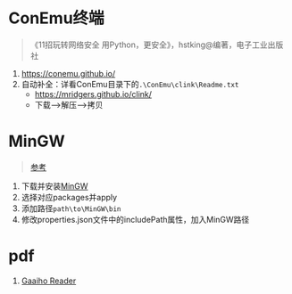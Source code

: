 # ConEmu终端
>《11招玩转网络安全 用Python，更安全》，hstking@编著，电子工业出版社
1. https://conemu.github.io/
2. 自动补全：详看ConEmu目录下的`.\ConEmu\clink\Readme.txt`
    + https://mridgers.github.io/clink/
    + 下载-->解压-->拷贝


# MinGW
> [参考](https://blog.csdn.net/qq_38080117/article/details/78022390)
1. 下载并安装[MinGW](http://www.mingw.org/)
2. 选择对应packages并apply
3. 添加路径```path\to\MinGW\bin```
4. 修改properties.json文件中的includePath属性，加入MinGW路径

# pdf
1. [Gaaiho Reader](https://www.gaaiho.com/index.php/zh-cn/)